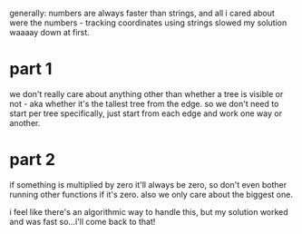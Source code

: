 generally: numbers are always faster than strings, and all i cared about were the numbers - tracking coordinates using strings slowed my solution waaaay down at first.

# part 1

we don't really care about anything other than whether a tree is visible or not - aka whether it's the tallest tree from the edge. so we don't need to start per tree specifically, just start from each edge and work one way or another.

# part 2

if something is multiplied by zero it'll always be zero, so don't even bother running other functions if it's zero. also we only care about the biggest one.

i feel like there's an algorithmic way to handle this, but my solution worked and was fast so...i'll come back to that!